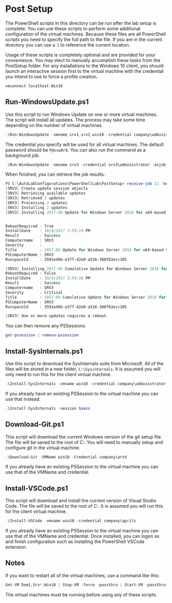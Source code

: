 # Post Setup

The PowerShell scripts in this directory can be run after the lab setup is complete. You can use these scripts to perform some additional configuration of the virtual machines.  Because these files are all PowerShell scripts you need to specify the full path to the file. If you are in the current directory you can use a .\ to reference the current location.

Usage of these scripts is completely optional and are provided for your convenience. You may elect to manually accomplish these tasks from the PostSetup folder. For any installations to the Windows 10 client, you should launch an interactive session first to the virtual machine with the credential you intend to use to force a profile creation.

```powershell
vmconnect localhost Win10
```

## Run-WindowsUpdate.ps1

Use this script to run Windows Update on one or more virtual machines. The script will install all updates. The process may take some time depending on the number of virtual machines.

```powershell
.\Run-WindowsUpdate -vmname srv1,srv2,win10 -credential company\administrator
```

The credential you specify will be used for all virtual machines. The default password should be `P@ssw0rd`.
You can also run the command as a background job.

```powershell
.\Run-WindowsUpdate -vmname srv3 -credential srv3\administrator -asjob
```

When finished, you can retrieve the job results.

```powershell
PS C:\AutoLabConfigurations\PowerShellLab\PostSetup> receive-job 12 -keep
[SRV3] Create update session objects
[SRV3] Retrieving available updates
[SRV3] Retrieved 2 updates
[SRV3] Processing 2 updates
[SRV3] Installing 2 updates
[SRV3] Installing 2017-08 Update for Windows Server 2016 for x64-based Systems (KB4035631)


RebootRequired : True
InstallDate    : 10/4/2017 2:59:19 PM
Result         : Success
Computername   : SRV3
Severity       :
Title          : 2017-08 Update for Windows Server 2016 for x64-based Systems (KB4035631)
PSComputerName : SRV3
RunspaceId     : 3591e46b-e37f-42e0-a516-388f63ecc105

[SRV3] Installing 2017-09 Cumulative Update for Windows Server 2016 for x64-based Systems (KB4038782)
RebootRequired : False
InstallDate    : 10/4/2017 2:59:26 PM
Result         : Success
Computername   : SRV3
Severity       : Critical
Title          : 2017-09 Cumulative Update for Windows Server 2016 for x64-based Systems (KB4038782)
PSComputerName : SRV3
RunspaceId     : 3591e46b-e37f-42e0-a516-388f63ecc105

[SRV3] One or more updates requires a reboot.
```

You can then remove any PSSessions.

```powershell
get-pssession | remove-pssession
```

## Install-SysInternals.ps1

Use this script to download the SysInternals suite from Microsoft. All of the files will be stored in a new folder, `C:\Sysinternals`. It is assumed you will only need to run this for the client virtual machine.

```powerShell
.\Install-SysInternals -vmname win10 -credential company\administrator
```

If you already have an existing PSSession to the virtual machine you can use that instead:

```powershell
.\Install-SysInternals -session $sess
```

## Download-Git.ps1

This script will download the current Windows version of the git setup file. The file will be saved to the root of C:\. You will need to manually setup and configure git in the virtual machine.

```powershell
.\Download-Git -VMName win10 -Credential company\artd
```

If you already have an existing PSSession to the virtual machine you can use that of the VMName and credential.

## Install-VSCode.ps1

This script will download and install the current version of Visual Studio Code. The file will be saved to the root of C:\. It is assumed you will run this for the client virtual machine.

```powershell
.\Install-VSCode -vmname win10 -credential company\aprils
```

If you already have an existing PSSession to the virtual machine you can use that of the VMName and credential.
Once installed, you can logon as and finish configuration such as installing the PowerShell VSCode extension.

## Notes

If you want to restart all of the virtual machines, use a command like this:

```powershell
Get-VM Dom1,Srv*,Win10 | Stop-VM -force -passthru | Start-VM -passthru
```

The virtual machines must be running before using any of these scripts.
